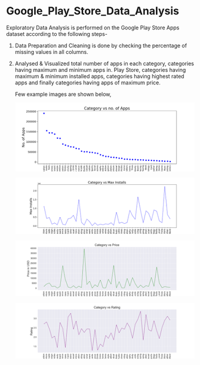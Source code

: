 # Google_Play_Store_Data_Analysis

Exploratory Data Analysis is performed on the Google Play Store Apps dataset according to the following steps-

1. Data Preparation and Cleaning is done by checking the percentage of missing values in all columns.

2. Analysed & Visualized total number of apps in each category, categories having maximum and minimum apps in. Play Store, categories having maximum & minimum installed apps, categories having highest rated apps and finally categories having apps of maximum price.

   Few example images are shown below, 

   ![Image of Photo](https://github.com/KrishangiKashyap/Google_Play_Store_Data_Analysis/blob/main/category%20vs%20app.png?width=50&height=50)
   
   ![Image of Photo](https://github.com/KrishangiKashyap/Google_Play_Store_Data_Analysis/blob/main/category%20vs%20max%20install.png?width=50&height=50)
   
   ![Image of Photo](https://github.com/KrishangiKashyap/Google_Play_Store_Data_Analysis/blob/main/category%20vs%20price.png?width=50&height=50)

   ![Image of Photo](https://github.com/KrishangiKashyap/Google_Play_Store_Data_Analysis/blob/main/Category%20vs%20rating.png?width=50&height=50)
